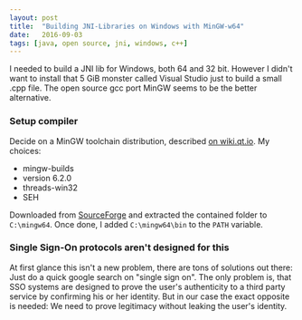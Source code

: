 ```yaml
---
layout: post
title:  "Building JNI-Libraries on Windows with MinGW-w64"
date:   2016-09-03
tags: [java, open source, jni, windows, c++]
---
```

I needed to build a JNI lib for Windows, both 64 and 32 bit. However I didn't want to install that 5 GiB monster called Visual Studio just to build a small .cpp file. The open source gcc port MinGW seems to be the better alternative.

### Setup compiler
Decide on a MinGW toolchain distribution, described [on wiki.qt.io](https://wiki.qt.io/MinGW-64-bit).
My choices:
- mingw-builds
- version 6.2.0
- threads-win32
- SEH

Downloaded from [SourceForge](https://sourceforge.net/projects/mingw-w64/files/Toolchains%20targetting%20Win64/Personal%20Builds/mingw-builds/6.2.0/threads-win32/seh/) and extracted the contained folder to `C:\mingw64`. Once done, I added `C:\mingw64\bin` to the `PATH` variable.

### Single Sign-On protocols aren't designed for this
At first glance this isn't a new problem, there are tons of solutions out there: Just do a quick google search on "single sign on". The only problem is, that SSO systems are designed to prove the user's authenticity to a third party service by confirming his or her identity. But in our case the exact opposite is needed: We need to prove legitimacy without leaking the user's identity.
